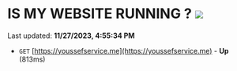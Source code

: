 # IS MY WEBSITE RUNNING ? [![](https://img.shields.io/static/v1?label=Sponsor&message=%E2%9D%A4&logo=GitHub&color=%23fe8e86)](https://github.com/sponsors/<username>)

Last updated: **11/27/2023, 4:55:34 PM**

- `GET` [https://youssefservice.me](https://youssefservice.me) - **Up** (813ms)
